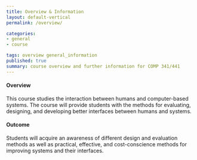```yaml
---
title: Overview & Information
layout: default-vertical
permalink: /overview/

categories:
- general
- course

tags: overview general_information
published: true
summary: course overview and further information for COMP 341/441
---
```


#### Overview
This course studies the interaction between humans and computer-based systems. The course will provide students with the methods for evaluating, designing, and developing better interfaces between humans and systems.

#### Outcome
Students will acquire an awareness of different design and evaluation methods as well as practical, effective, and cost-conscience methods for improving systems and their interfaces.
